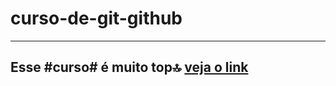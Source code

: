 # curso-de-git-github
---
## Esse #curso# é muito top:top: [veja o link](https://youtube.com/playlist?list=PLHz_AreHm4dm7ZULPAmadvNhH6vk9oNZA)
